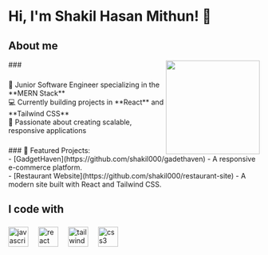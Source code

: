 <h1 align="left">Hi, I'm Shakil Hasan Mithun! 👋</h1>

###

<h2 align="left">About me</h2>
###

<img align="right" height="188" src="https://user-images.githubusercontent.com/74038190/219923823-bf1ce878-c6b8-4faa-be07-93e6b1006521.gif"  />

###

<p align="left">🌱 Junior Software Engineer specializing in the **MERN Stack**  <br>💻 Currently building projects in **React** and **Tailwind CSS**  <br>🚀 Passionate about creating scalable, responsive applications</p>

###

<p align="left">
### 🌟 Featured Projects:<br>- [GadgetHaven](https://github.com/shakil000/gadethaven) - A responsive e-commerce platform.<br>- [Restaurant Website](https://github.com/shakil000/restaurant-site) - A modern site built with React and Tailwind CSS.</p>

###

<h2 align="left">I code with</h2>

###

<div align="left">
  <img src="https://cdn.jsdelivr.net/gh/devicons/devicon/icons/javascript/javascript-original.svg" height="40" alt="javascript logo"  />
  <img width="12" />
  <img src="https://cdn.jsdelivr.net/gh/devicons/devicon/icons/react/react-original.svg" height="40" alt="react logo"  />
  <img width="12" />
  <img src="https://cdn.jsdelivr.net/gh/devicons/devicon/icons/tailwindcss/tailwindcss-original-wordmark.svg" height="40" alt="tailwindcss logo"  />
  <img width="12" />
  <img src="https://cdn.jsdelivr.net/gh/devicons/devicon/icons/css3/css3-original.svg" height="40" alt="css3 logo"  />
</div>

###
